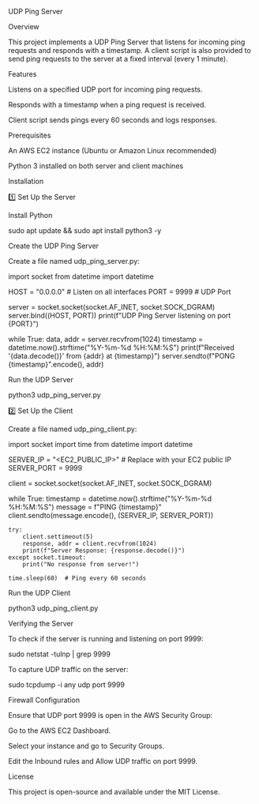 UDP Ping Server

Overview

This project implements a UDP Ping Server that listens for incoming ping requests and responds with a timestamp. A client script is also provided to send ping requests to the server at a fixed interval (every 1 minute).

Features

Listens on a specified UDP port for incoming ping requests.

Responds with a timestamp when a ping request is received.

Client script sends pings every 60 seconds and logs responses.

Prerequisites

An AWS EC2 instance (Ubuntu or Amazon Linux recommended)

Python 3 installed on both server and client machines

Installation

1️⃣ Set Up the Server

Install Python

sudo apt update && sudo apt install python3 -y

Create the UDP Ping Server

Create a file named udp_ping_server.py:

import socket
from datetime import datetime

HOST = "0.0.0.0"  # Listen on all interfaces
PORT = 9999  # UDP Port

server = socket.socket(socket.AF_INET, socket.SOCK_DGRAM)
server.bind((HOST, PORT))
print(f"UDP Ping Server listening on port {PORT}")

while True:
    data, addr = server.recvfrom(1024)
    timestamp = datetime.now().strftime("%Y-%m-%d %H:%M:%S")
    print(f"Received '{data.decode()}' from {addr} at {timestamp}")
    server.sendto(f"PONG {timestamp}".encode(), addr)

Run the UDP Server

python3 udp_ping_server.py

2️⃣ Set Up the Client

Create a file named udp_ping_client.py:

import socket
import time
from datetime import datetime

SERVER_IP = "<EC2_PUBLIC_IP>"  # Replace with your EC2 public IP
SERVER_PORT = 9999

client = socket.socket(socket.AF_INET, socket.SOCK_DGRAM)

while True:
    timestamp = datetime.now().strftime("%Y-%m-%d %H:%M:%S")
    message = f"PING {timestamp}"
    client.sendto(message.encode(), (SERVER_IP, SERVER_PORT))

    try:
        client.settimeout(5)
        response, addr = client.recvfrom(1024)
        print(f"Server Response: {response.decode()}")
    except socket.timeout:
        print("No response from server!")
    
    time.sleep(60)  # Ping every 60 seconds

Run the UDP Client

python3 udp_ping_client.py

Verifying the Server

To check if the server is running and listening on port 9999:

sudo netstat -tulnp | grep 9999

To capture UDP traffic on the server:

sudo tcpdump -i any udp port 9999

Firewall Configuration

Ensure that UDP port 9999 is open in the AWS Security Group:

Go to the AWS EC2 Dashboard.

Select your instance and go to Security Groups.

Edit the Inbound rules and Allow UDP traffic on port 9999.

License

This project is open-source and available under the MIT License.

